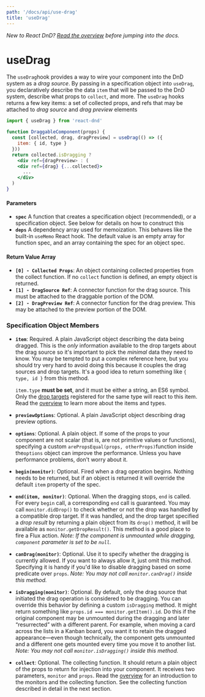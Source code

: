 ```yaml
---
path: '/docs/api/use-drag'
title: 'useDrag'
---
```


<!--alex disable hook -->

_New to React DnD? [Read the overview](/docs/overview) before jumping into the docs._

# useDrag

The `useDrag`hook provides a way to wire your component into the DnD system as a _drag source_. By passing in a specification object into `useDrag`, you declaratively describe the data `item` that will be passed to the DnD system, describe what props to `collect`, and more. The `useDrag` hooks returns a few key items: a set of collected props, and refs that may be attached to _drag source_ and _drag preview_ elements

```jsx
import { useDrag } from 'react-dnd'

function DraggableComponent(props) {
  const [collected, drag, dragPreview] = useDrag(() => ({
    item: { id, type }
  }))
  return collected.isDragging ?
    <div ref={dragPreview> : (
    <div ref={drag} {...collected}>
      ...
    </div>
  )
}
```

#### Parameters

- **`spec`** A function that creates a specification object (recommended), or a specification object. See below for details on how to construct this
- **`deps`** A dependency array used for memoization. This behaves like the built-in `useMemo` React hook. The default value is an empty array for function spec, and an array containing the spec for an object spec.

#### Return Value Array

- **`[0] - Collected Props`**: An object containing collected properties from the collect function. If no `collect` function is defined, an empty object is returned.
- **`[1] - DragSource Ref`**: A connector function for the drag source. This must be attached to the draggable portion of the DOM.
- **`[2] - DragPreview Ref`**: A connector function for the drag preview. This may be attached to the preview portion of the DOM.

### Specification Object Members

- **`item`**: Required. A plain JavaScript object describing the data being dragged. This is the _only_ information available to the drop targets about the drag source so it's important to pick the _minimal_ data they need to know. You may be tempted to put a complex reference here, but you should try very hard to avoid doing this because it couples the drag sources and drop targets. It's a good idea to return something like `{ type, id }` from this method.

  `item.type` **must be set**, and it must be either a string, an ES6 symbol. Only the [drop targets](/docs/api/drop-target) registered for the same type will react to this item. Read the [overview](/docs/overview) to learn more about the items and types.

- **`previewOptions`**: Optional. A plain JavaScript object describing drag preview options.

* **`options`**: Optional. A plain object. If some of the props to your component are not scalar (that is, are not primitive values or functions), specifying a custom `arePropsEqual(props, otherProps)`function inside the`options` object can improve the performance. Unless you have performance problems, don't worry about it.

* **`begin(monitor)`**: Optional. Fired when a drag operation begins. Nothing needs to be returned, but if an object is returned it will override the default `item` property of the spec.

* **`end(item, monitor)`**: Optional. When the dragging stops, `end` is called. For every `begin` call, a corresponding `end` call is guaranteed. You may call `monitor.didDrop()` to check whether or not the drop was handled by a compatible drop target. If it was handled, and the drop target specified a _drop result_ by returning a plain object from its `drop()` method, it will be available as `monitor.getDropResult()`. This method is a good place to fire a Flux action. _Note: If the component is unmounted while dragging, `component` parameter is set to be `null`._

* **`canDrag(monitor)`**: Optional. Use it to specify whether the dragging is currently allowed. If you want to always allow it, just omit this method. Specifying it is handy if you'd like to disable dragging based on some predicate over `props`. _Note: You may not call `monitor.canDrag()` inside this method._

* **`isDragging(monitor)`**: Optional. By default, only the drag source that initiated the drag operation is considered to be dragging. You can override this behavior by defining a custom `isDragging` method. It might return something like `props.id === monitor.getItem().id`. Do this if the original component may be unmounted during the dragging and later “resurrected” with a different parent. For example, when moving a card across the lists in a Kanban board, you want it to retain the dragged appearance—even though technically, the component gets unmounted and a different one gets mounted every time you move it to another list. _Note: You may not call `monitor.isDragging()` inside this method._

- **`collect`**: Optional. The collecting function. It should return a plain object of the props to return for injection into your component. It receives two parameters, `monitor` and `props`. Read the [overview](/docs/overview) for an introduction to the monitors and the collecting function. See the collecting function described in detail in the next section.
